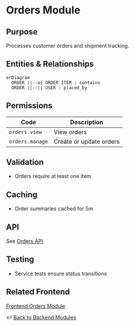 # Orders Module

## Purpose
Processes customer orders and shipment tracking.

## Entities & Relationships
```mermaid
erDiagram
  ORDER ||--o{ ORDER_ITEM : contains
  ORDER ||--|| USER : placed_by
```

## Permissions
| Code | Description |
|------|-------------|
| `orders.view` | View orders |
| `orders.manage` | Create or update orders |

## Validation
- Orders require at least one item

## Caching
- Order summaries cached for 5m

## API
See [Orders API](../api/orders.md)

## Testing
- Service tests ensure status transitions

## Related Frontend
[Frontend Orders Module](../../frontend/modules/orders.md)

↩ [Back to Backend Modules](./_index.md)
